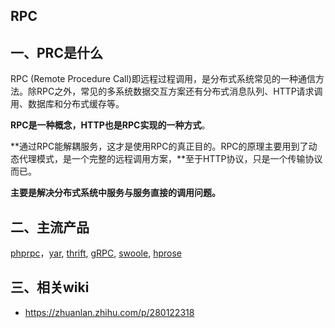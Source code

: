## RPC

## 一、PRC是什么

RPC (Remote Procedure Call)即远程过程调用，是分布式系统常见的一种通信方法。除RPC之外，常见的多系统数据交互方案还有分布式消息队列、HTTP请求调用、数据库和分布式缓存等。

**RPC是一种概念，HTTP也是RPC实现的一种方式**。

**通过RPC能解耦服务，这才是使用RPC的真正目的。RPC的原理主要用到了动态代理模式，是一个完整的远程调用方案，**至于HTTP协议，只是一个传输协议而已。

**主要是解决分布式系统中服务与服务直接的调用问题。**

## 二、主流产品

[phprpc](http://www.phprpc.org/zh_CN/)，[yar](https://github.com/laruence/yar), [thrift](http://thrift.apache.org/), [gRPC](http://www.grpc.io/), [swoole](http://www.swoole.com/), [hprose](https://github.com/hprose/hprose-php)

## 三、相关wiki

* https://zhuanlan.zhihu.com/p/280122318